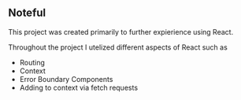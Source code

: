 
## Noteful

This project was created primarily to further expierience using React. 

Throughout the project I utelized different aspects of React such as

  * Routing
  * Context
  * Error Boundary Components
  * Adding to context via fetch requests
 
 

